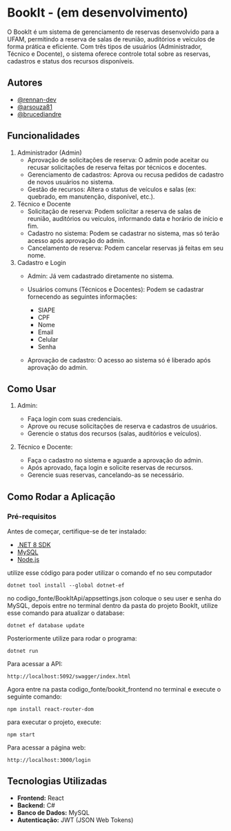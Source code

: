 
# BookIt - (em desenvolvimento)

O BookIt é um sistema de gerenciamento de reservas desenvolvido para a UFAM, permitindo a reserva de salas de reunião, auditórios e veículos de forma prática e eficiente. Com três tipos de usuários (Administrador, Técnico e Docente), o sistema oferece controle total sobre as reservas, cadastros e status dos recursos disponíveis.

## Autores

- [@rennan-dev](https://github.com/rennan-dev)
- [@arsouza81](https://github.com/arsouza81)
- [@brucediandre](https://github.com/brucediandre)


## Funcionalidades

1. Administrador (Admin)
    - Aprovação de solicitações de reserva: O admin pode aceitar ou recusar solicitações de reserva feitas por técnicos e docentes.
    - Gerenciamento de cadastros: Aprova ou recusa pedidos de cadastro de novos usuários no sistema.
    - Gestão de recursos: Altera o status de veículos e salas (ex: quebrado, em manutenção, disponível, etc.).
2. Técnico e Docente
    - Solicitação de reserva: Podem solicitar a reserva de salas de reunião, auditórios ou veículos, informando data e horário de início e fim.
    - Cadastro no sistema: Podem se cadastrar no sistema, mas só terão acesso após aprovação do admin.
    - Cancelamento de reserva: Podem cancelar reservas já feitas em seu nome.
3. Cadastro e Login
    - Admin: Já vem cadastrado diretamente no sistema.
    - Usuários comuns (Técnicos e Docentes): Podem se cadastrar fornecendo as seguintes informações:
        - SIAPE
        - CPF 
        - Nome
        - Email
        - Celular
        - Senha

    - Aprovação de cadastro: O acesso ao sistema só é liberado após aprovação do admin.


## Como Usar
1. Admin:
    - Faça login com suas credenciais.
    - Aprove ou recuse solicitações de reserva e cadastros de usuários.
    - Gerencie o status dos recursos (salas, auditórios e veículos).

2. Técnico e Docente:
    - Faça o cadastro no sistema e aguarde a aprovação do admin.
    - Após aprovado, faça login e solicite reservas de recursos.
    - Gerencie suas reservas, cancelando-as se necessário.

## Como Rodar a Aplicação  

### Pré-requisitos  

Antes de começar, certifique-se de ter instalado:  
- [.NET 8 SDK](https://dotnet.microsoft.com/en-us/download/dotnet/8.0)  
- [MySQL](https://dev.mysql.com/downloads/) 
- [Node.js](https://nodejs.org/) 

utilize esse código para poder utilizar o comando ef no seu computador

``dotnet tool install --global dotnet-ef``

no codigo_fonte/BookItApi/appsettings.json coloque o seu user e senha do MySQL, depois entre no terminal dentro da pasta do projeto BookIt, utilize esse comando para atualizar o database:

``dotnet ef database update``

Posteriormente utilize para rodar o programa:

``dotnet run``

Para acessar a API:

``http://localhost:5092/swagger/index.html``

Agora entre na pasta codigo_fonte/bookit_frontend no  terminal e execute o seguinte comando:

``npm install react-router-dom``

para executar o projeto, execute:

``npm start``

Para acessar a página web:

``http://localhost:3000/login``



## Tecnologias Utilizadas
- **Frontend:** React
- **Backend:** C#
- **Banco de Dados:** MySQL
- **Autenticação:** JWT (JSON Web Tokens)
